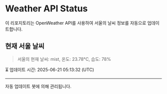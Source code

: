 
# Weather API Status

이 리포지토리는 OpenWeather API를 사용하여 서울의 날씨 정보를 자동으로 업데이트합니다.

## 현재 서울 날씨
> 서울의 현재 날씨: mist, 온도: 23.78°C, 습도: 78%

⏳ 업데이트 시간: 2025-06-21 05:13:32 (UTC)

---
자동 업데이트 봇에 의해 관리됩니다.
